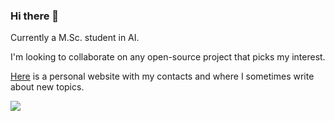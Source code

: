 ### Hi there 👋

<!--
**Plutone11011/Plutone11011** is a ✨ _special_ ✨ repository because its `README.md` (this file) appears on your GitHub profile.

Here are some ideas to get you started:

- 🔭 I’m currently working on ...
- 🌱 I’m currently learning ...
- 👯 I’m looking to collaborate on ...
- 🤔 I’m looking for help with ...
- 💬 Ask me about ...
- 📫 How to reach me: ...
- 😄 Pronouns: ...
- ⚡ Fun fact: ...
-->



Currently a M.Sc. student in AI. 

I'm looking to collaborate on any open-source project that picks my interest.

[Here](https://plutone11011.github.io/) is a personal website with my contacts and where I sometimes write about new topics.

![](https://komarev.com/ghpvc/?username=Plutone11011&color=orange)

